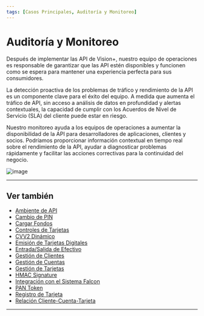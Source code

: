 ```yaml
---
tags: [Casos Principales, Auditoría y Monitoreo]
---
```


# Auditoría y Monitoreo

Después de implementar las API de Vision+, nuestro equipo de operaciones es responsable de garantizar que las API estén disponibles y funcionen como se espera para mantener una experiencia perfecta para sus consumidores.

La detección proactiva de los problemas de tráfico y rendimiento de la API es un componente clave para el éxito del equipo. A medida que aumenta el tráfico de API, sin acceso a análisis de datos en profundidad y alertas contextuales, la capacidad de cumplir con los Acuerdos de Nivel de Servicio (SLA) del cliente puede estar en riesgo.

Nuestro monitoreo ayuda a los equipos de operaciones a aumentar la disponibilidad de la API para desarrolladores de aplicaciones, clientes y socios. Podríamos 
proporcionar información contextual en tiempo real sobre el rendimiento de la API, ayudar a diagnosticar problemas rápidamente y facilitar las acciones correctivas para la continuidad del negocio.

![image](https://user-images.githubusercontent.com/111396588/208849666-f5ea2024-b00a-4d74-936f-f975073a1731.png)

---

## Ver también

- [Ambiente de API](?path=docs/spanish/casos-principales/ambiente-api.md)
- [Cambio de PIN](?path=docs/spanish/casos-principales/cambio-pin.md)
- [Cargar Fondos](?path=docs/spanish/casos-principales/cargas.md)
- [Controles de Tarjetas](?path=docs/spanish/casos-principales/controles-tarjeta.md)
- [CVV2 Dinámico](?path=docs/spanish/casos-principales/cvv-dinamico.md)
- [Emisión de Tarjetas Digitales](?path=docs/spanish/casos-principales/emision-tarjetas.md)
- [Entrada/Salida de Efectivo](?path=docs/spanish/casos-principales/entrada-salida-efectivo.md)
- [Gestión de Clientes](?path=docs/spanish/casos-principales/gestion-clientes.md)
- [Gestión de Cuentas](?path=docs/spanish/casos-principales/gestion-cuentas.md)
- [Gestión de Tarjetas](?path=docs/spanish/casos-principales/gestion-tarjetas.md)
- [HMAC Signature](?path=docs/spanish/casos-principales/hmac.md)
- [Integración con el Sistema Falcon](?path=docs/spanish/casos-principales/integracion-falcon.md)
- [PAN Token](?path=docs/spanish/casos-principales/pan-token.md)
- [Registro de Tarjeta](?path=docs/spanish/casos-principales/registro.md)
- [Relación Cliente-Cuenta-Tarjeta](?path=docs/spanish/casos-principales/relacion.md)

---
